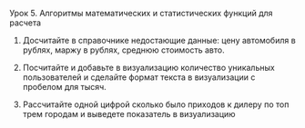 Урок 5. Алгоритмы математических и статистических функций для расчета

1. Досчитайте в справочнике недостающие данные: цену автомобиля в рублях, маржу в рублях, среднюю стоимость авто.

2. Посчитайте и добавьте в визуализацию количество уникальных пользователей и сделайте формат текста в визуализации с пробелом для тысяч.

3. Рассчитайте одной цифрой сколько было приходов к дилеру по топ трем городам и выведете показатель в визуализацию
